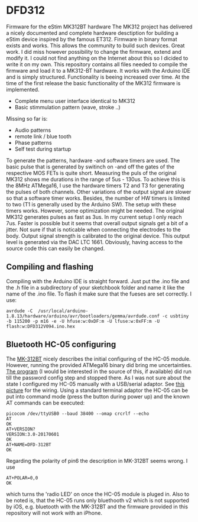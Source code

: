 # DFD312
Firmware for the eStim MK312BT hardware
The MK312 project has delivered a nicely documented and complete hardware desctiption for building a eStim device inspired by the famous ET312. Firmware in binary format exists and works. This allows the community to build such devices. Great work. I did miss however possibility to change the firmware, extend and modify it. I could not find anything on the Internet about this so I dicided to write it on my own. This repository contains all files needed to compile the firmware and load it to a MK312-BT hardware. It works with the Arduino IDE and is simply structured. Functionality is beeing increased over time. At the time of the first release the basic functionality of the MK312 firmware is implemented. 
- Complete menu user interface identical to MK312
- Basic stimmulation pattern (wave, stroke ..)

Missing so far is:
- Audio patterns
- remote link / blue tooth
- Phase patterns
- Self test during startup

To generate the patterns, hardware -and software timers are used. The basic pulse that is generated by switinch on -and off the gates of the respective MOS FETs is quite short. Measuring the puls of the original MK312 shows me durations in the range of 5us - 130us. To achieve this is the 8MHz ATMega16, I use the hardware timers T2 and T3 for generating the pulses of both channels. Other variations of the output signal are slower so that a software timer works. Besides, the number of HW timers is limited to two (T1 is generally used by the Arduino SW).  The setup with these timers works. However, some optimization might be needed. The original MK312 generates pulses as fast as 3us. In my current setup I only reach 7us. Faster is possible but it seems that overall output signals get a bit of a jitter. Not sure if that is noticable when connecting the electrodes to  the body. Output signal strength is calibrated to the original device. This output level is generated via the DAC LTC 1661. Obviously, having access to the source code this can easily be changed.

## Compiling and flashing
Compiling with the Arduino IDE is straight forward. Just put the .ino file and the .h file in a subdirectory of your sketchbook folder and name it like the name of the .ino file.
To flash it make sure that the fueses are set correctly. I use:

`avrdude -C  /usr/local/arduino-1.8.13/hardware/arduino/avr/bootloaders/gemma/avrdude.conf -c usbtiny -b 115200 -p m16 -e -U hfuse:w:0xDF:m -U lfuse:w:0xFF:m -U flash:w:DFD312V094.ino.hex`

## Bluetooth HC-05 configuring
The [MK-312BT](https://github.com/CrashOverride85/mk312-bt/tree/master/bluetooth_conf) nicely describes the initial configuring of the HC-05 module. However, running the provided ATMega16 binary did bring me uncertainties. [The program](https://github.com/CrashOverride85/mk312-bt/blob/master/bluetooth_conf/MK-312BT%20V1.2%20HC-05%20Initialization%20ATMEGA16.bin) (I would be interested in the source of this, if available) did run till the password config step and stopped there. As I was not sure about the state I configured my HC-05 manually with a USB/serial adaptor. See [this picture](https://github.com/MauiKano/DFD312/blob/main/Documentation/hc-05-config.jpg) for the wiring. Using a standard terminal adaptor the HC-05 can be put into command mode (press the button during power up) and the known AT commands can be executed:

```
picocom /dev/ttyUSB0 --baud 38400 --omap crcrlf --echo
AT
OK
AT+VERSION?
VERSION:3.0-20170601
OK
AT+NAME=DFD-312BT
OK
```

Regarding the polarity of pin6 the description in MK-312BT seems wrong. I use
```
AT+POLAR=0,0
OK
```

which turns the 'radio LED' on once the HC-05 module is pluged in.
Also to be noted is, that the HC-05 runs only bluethooth v2 which is not supported by iOS, e.g. bluetooth with the MK-312BT and the firmware provided in this repository will not work with an iPhone.

